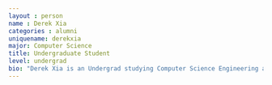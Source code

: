 ```yaml
---
layout : person
name : Derek Xia
categories : alumni
uniquename: derekxia
major: Computer Science 
title: Undergraduate Student 
level: undergrad
bio: "Derek Xia is an Undergrad studying Computer Science Engineering at the University of Michigan. He is highly interested in robotics and is working on creating and optimizing a Hexapod Robot. "
---
```







